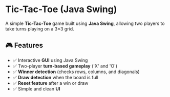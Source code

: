 # Tic-Tac-Toe (Java Swing)

A simple **Tic-Tac-Toe** game built using **Java Swing**, allowing two players to take turns playing on a 3×3 grid.

## 🎮 Features
- ✅ Interactive **GUI** using Java Swing
- ✅ Two-player **turn-based gameplay** ('X' and 'O')
- ✅ **Winner detection** (checks rows, columns, and diagonals)
- ✅ **Draw detection** when the board is full
- ✅ **Reset feature** after a win or draw
- ✅ Simple and clean **UI**



